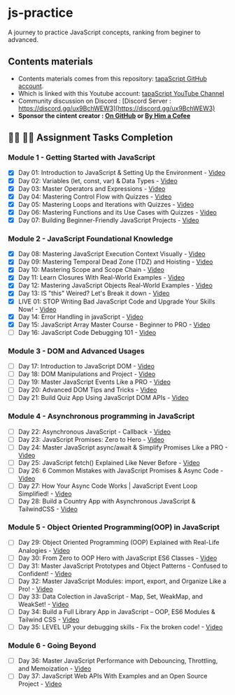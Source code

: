 # js-practice

A journey to practice JavaScript concepts, ranking from beginer to advanced.

## Contents materials

- Contents materials comes from this repository: [tapaScript GitHub account](https://youtube.com/tapasadhikary).
- Which is linked with this Youtube account: [tapaScript YouTube Channel](https://youtube.com/tapasadhikary)
- Community discussion on Discord : [Discord Server : https://discord.gg/ux9BchWEW3](https://discord.gg/ux9BchWEW3)
- **Sponsor the cintent creator : [On GitHub](https://github.com/sponsors/atapas) or [By Him a Cofee](https://buymeacoffee.com/tapasadhikary)**

## **👩‍💻 🧑‍💻 Assignment Tasks Completion**

### Module 1 - Getting Started with JavaScript

- [x] Day 01: Introduction to JavaScript & Setting Up the Environment - [Video](https://youtu.be/t8QXF85YovE)
- [x] Day 02: Variables (let, const, var) & Data Types - [Video](https://www.youtube.com/watch?v=tVqy4Tw0i64)
- [x] Day 03: Master Operators and Expressions - [Video](https://youtu.be/vI95K-_JLOw)
- [x] Day 04: Mastering Control Flow with Quizzes - [Video](https://youtu.be/Fn_DhBu3VyU)
- [x] Day 05: Mastering Loops and Iterations with Quizzes - [Video](https://youtu.be/MDR43-2GvtA)
- [x] Day 06: Mastering Functions and its Use Cases with Quizzes - [Video](https://youtu.be/6UJ9SyHvkJY)
- [x] Day 07: Building Beginner-Friendly JavaScript Projects - [Video](https://youtu.be/fydbEttef04)

### Module 2 - JavaScript Foundational Knowledge

- [x] Day 08: Mastering JavaScript Execution Context Visually - [Video](https://youtu.be/ylx5F7hbzVQ)
- [x] Day 09: Mastering Temporal Dead Zone (TDZ) and Hoisting - [Video](https://youtu.be/OqMxh1QdYEg)
- [x] Day 10: Mastering Scope and Scope Chain - [Video](https://youtu.be/14H2TsrjcLo)
- [x] Day 11: Learn Closures With Real-World Examples - [Video](https://youtu.be/lA7CGz3iHyI)
- [x] Day 12: Mastering JavaScript Objects Real-World Examples - [Video](https://youtu.be/c5vEfYj5yZM)
- [x] Day 13: IS "this" Weired? Let's Break it down - [Video](https://youtu.be/9mfb0j9PcHw)
- [x] LIVE 01: STOP Writing Bad JavaScript Code and Upgrade Your Skills Now! - [Video](https://www.youtube.com/watch?v=1XW_g3Ik3l8)
- [x] Day 14: Error Handling in javaScript - [Video](https://youtu.be/XpMW-gxNYD8)
- [x] Day 15: JavaScript Array Master Course - Beginner to PRO - [Video](https://youtu.be/t05NguKFKo0)
- [ ] Day 16: JavaScript Code Debugging 101 - [Video](https://youtu.be/VInAd-GJZec)

### Module 3 - DOM and Advanced Usages

- [ ] Day 17: Introduction to JavaScript DOM - [Video](https://youtu.be/F4mVSaj6uls)
- [ ] Day 18: DOM Manipulations and Project - [Video](https://www.youtube.com/watch?v=BoYgn_Mf0hA)
- [ ] Day 19: Master JavaScript Events Like a PRO - [Video](https://youtu.be/ybgI5vVE668)
- [ ] Day 20: Advanced DOM Tips and Tricks - [Video](https://youtu.be/aNhPav1DgTY)
- [ ] Day 21: Build Quiz App Using JavaScript DOM APIs - [Video](https://youtu.be/hTDeyBq5EdM)

### Module 4 - Asynchronous programming in JavaScript

- [ ] Day 22: Asynchronous JavaScript - Callback - [Video](https://youtu.be/EtoHtZ8mdWA)
- [ ] Day 23: JavaScript Promises: Zero to Hero - [Video](https://youtu.be/R52MdtIW3rs)
- [ ] Day 24: Master JavaScript async/await & Simplify Promises Like a PRO - [Video](https://youtu.be/WQdCffdPPKI)
- [ ] Day 25: JavaScript fetch() Explained Like Never Before - [Video](https://www.youtube.com/watch?v=G3oPZSvrO9w)
- [ ] Day 26: 6 Common Mistakes with JavaScript Promises & Async Code - [Video](https://youtu.be/c_zcXUz1neo)
- [ ] Day 27: How Your Async Code Works | JavaScript Event Loop Simplified! - [Video](https://youtu.be/4IYcwOfW3BM)
- [ ] Day 28: Build a Country App with Asynchronous JavaScript & TailwindCSS - [Video](https://www.youtube.com/watch?v=jXS0VURNqxA)

### Module 5 - Object Oriented Programming(OOP) in JavaScript

- [ ] Day 29: Object Oriented Programming (OOP) Explained with Real-Life Analogies - [Video](https://www.youtube.com/watch?v=oRQOiyO-kHg)
- [ ] Day 30: From Zero to OOP Hero with JavaScript ES6 Classes - [Video](https://youtu.be/kG5t34ciG9w)
- [ ] Day 31: Master JavaScript Prototypes and Object Patterns - Confused to Confident! - [Video](https://youtu.be/Uru85QW9zkk)
- [ ] Day 32: Master JavaScript Modules: import, export, and Organize Like a Pro! - [Video](https://youtu.be/l50gnBWHmdA)
- [ ] Day 33: Data Colection in JavaScript - Map, Set, WeakMap, and WeakSet! - [Video](https://youtu.be/kzuvppEWm88)
- [ ] Day 34: Build a Full Library App in JavaScript – OOP, ES6 Modules & Tailwind CSS - [Video](https://youtu.be/DXO8tiGH18Y)
- [ ] Day 35: LEVEL UP your debugging skills - Fix the broken code! - [Video](https://youtu.be/wjM89QIL5As)

### Module 6 - Going Beyond

- [ ] Day 36: Master JavaScript Performance with Debouncing, Throttling, and Memoization - [Video](https://youtu.be/RnQPMARiq18)
- [ ] Day 37: JavaScript Web APIs With Examples and an Open Source Project - [Video](https://youtu.be/Ffpd8RkEXlY)
